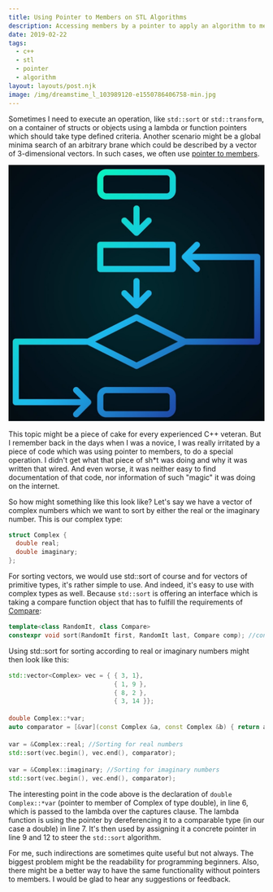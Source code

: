 ```yaml
---
title: Using Pointer to Members on STL Algorithms
description: Accessing members by a pointer to apply an algorithm to members of complex types
date: 2019-02-22
tags:
  - c++
  - stl
  - pointer
  - algorithm
layout: layouts/post.njk
image: /img/dreamstime_l_103989120-e1550786406758-min.jpg
---
```


Sometimes I need to execute an operation, like `std::sort` or `std::transform`, on a container of structs or objects using a lambda or function pointers which should take type defined criteria. Another scenario might be a global minima search of an arbitrary brane which could be described by a vector of 3-dimensional vectors. In such cases, we often use [pointer to members][1].

![Hero Image: Application Logic](/img/dreamstime_l_103989120-e1550786406758-min.jpg)

This topic might be a piece of cake for every experienced C++ veteran. But I remember back in the days when I was a novice, I was really irritated by a piece of code which was using pointer to members, to do a special operation. I didn't get what that piece of sh*t was doing and why it was written that wired. And even worse, it was neither easy to find documentation of that code, nor information of such "magic" it was doing on the internet.

So how might something like this look like? Let's say we have a vector of complex numbers which we want to sort by either the real or the imaginary number. This is our complex type:

```cpp
struct Complex {
  double real;
  double imaginary;
};
```

For sorting vectors, we would use std::sort of course and for vectors of primitive types, it's rather simple to use. And indeed, it's easy to use with complex types as well. Because `std::sort` is offering an interface which is taking a compare function object that has to fulfill the requirements of [Compare][2]:

```cpp
template<class RandomIt, class Compare>
constexpr void sort(RandomIt first, RandomIt last, Compare comp); //constexpr since C++ 20
```

Using std::sort for sorting according to real or imaginary numbers might then look like this:

```cpp
std::vector<Complex> vec = { { 3, 1},
                             { 1, 9 },
                             { 8, 2 },
                             { 3, 14 }};

double Complex::*var;
auto comparator = [&var](const Complex &a, const Complex &b) { return a.*var < b.*var; };

var = &Complex::real; //Sorting for real numbers
std::sort(vec.begin(), vec.end(), comparator);

var = &Complex::imaginary; //Sorting for imaginary numbers
std::sort(vec.begin(), vec.end(), comparator);
```

The interesting point in the code above is the declaration of `double Complex::*var` (pointer to member of Complex of type double), in line 6, which is passed to the lambda over the captures clause. The lambda function is using the pointer by dereferencing it to a comparable type (in our case a double) in line 7. It's then used by assigning it a concrete pointer in line 9 and 12 to steer the `std::sort` algorithm.

For me, such indirections are sometimes quite useful but not always. The biggest problem might be the readability for programming beginners. Also, there might be a better way to have the same functionality without pointers to members. I would be glad to hear any suggestions or feedback.

[1]: https://stackoverflow.com/questions/670734/pointer-to-class-data-member
[2]: https://en.cppreference.com/w/cpp/named_req/Compare